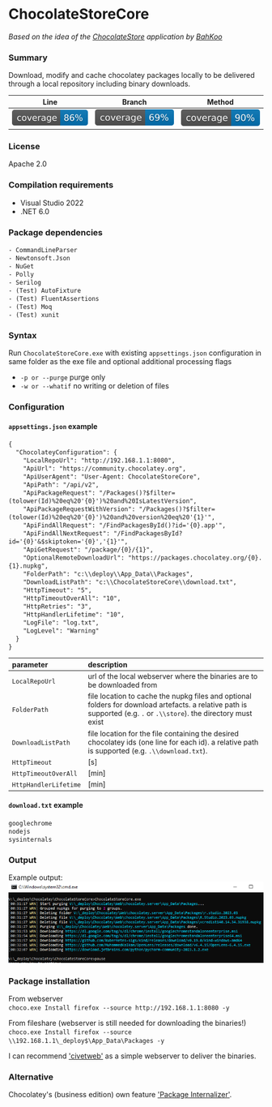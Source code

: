 ChocolateStoreCore
==================

*Based on the idea of the [ChocolateStore](https://github.com/BahKoo/ChocolateStore) application by [BahKoo](https://github.com/BahKoo)*  
  
### Summary
Download, modify and cache chocolatey packages locally to be delivered through a local repository including binary downloads.  

| Line | Branch | Method |  
| --- | --- | --- |
| ![](.coverage/badge_shieldsio_linecoverage_blue.svg) | ![](.coverage/badge_shieldsio_branchcoverage_blue.svg) | ![](.coverage/badge_shieldsio_methodcoverage_blue.svg) |

### License
Apache 2.0

### Compilation requirements
* Visual Studio 2022
* .NET 6.0

### Package dependencies
```
- CommandLineParser
- Newtonsoft.Json
- NuGet
- Polly
- Serilog
- (Test) AutoFixture
- (Test) FluentAssertions
- (Test) Moq
- (Test) xunit
```

### Syntax
Run `ChocolateStoreCore.exe` with existing `appsettings.json` configuration in same folder as the exe file and optional additional processing flags  
* `-p or --purge` purge only  
* `-w or --whatif` no writing or deletion of files  

### Configuration
#### `appsettings.json` example
```
{
  "ChocolateyConfiguration": {
    "LocalRepoUrl": "http://192.168.1.1:8080",
    "ApiUrl": "https://community.chocolatey.org",
    "ApiUserAgent": "User-Agent: ChocolateStoreCore",
    "ApiPath": "/api/v2",
    "ApiPackageRequest": "/Packages()?$filter=(tolower(Id)%20eq%20'{0}')%20and%20IsLatestVersion",
    "ApiPackageRequestWithVersion": "/Packages()?$filter=(tolower(Id)%20eq%20'{0}')%20and%20version%20eq%20'{1}'",
    "ApiFindAllRequest": "/FindPackagesById()?id='{0}.app'",
    "ApiFindAllNextRequest": "/FindPackagesById?id='{0}'&$skiptoken='{0}','{1}'",
    "ApiGetRequest": "/package/{0}/{1}",
    "OptionalRemoteDownloadUrl": "https://packages.chocolatey.org/{0}.{1}.nupkg",
    "FolderPath": "c:\\deploy\\App_Data\\Packages",
    "DownloadListPath": "c:\\ChocolateStoreCore\\download.txt",
    "HttpTimeout": "5",
    "HttpTimeoutOverAll": "10",
    "HttpRetries": "3",
    "HttpHandlerLifetime": "10",
    "LogFile": "log.txt",
    "LogLevel": "Warning"
  }
}
```

| parameter             | description |  
| :---                  | :--- |  
| `LocalRepoUrl`        | url of the local webserver where the binaries are to be downloaded from |  
| `FolderPath`          | file location to cache the nupkg files and optional folders for download artefacts. a relative path is supported (e.g. ```.``` or ```.\\store```). the directory must exist |  
| `DownloadListPath`    | file location for the file containing the desired chocolatey ids (one line for each id). a relative path is supported (e.g. ```.\\download.txt```). |  
| `HttpTimeout`         | [s] |  
| `HttpTimeoutOverAll`  | [min] |  
| `HttpHandlerLifetime` | [min] |  
  
#### `download.txt` example 
```
googlechrome
nodejs
sysinternals
```

### Output
Example output:  
![cmdline output](.github/ChocolateStoreCore.png)

### Package installation  
From webserver  
```choco.exe Install firefox --source http://192.168.1.1:8080 -y```  

From fileshare (webserver is still needed for downloading the binaries!)  
```choco.exe Install firefox --source \\192.168.1.1\_deploy$\App_Data\Packages -y```  

I can recommend ['civetweb'](https://github.com/civetweb/civetweb/releases) as a simple webserver to deliver the binaries.

### Alternative
Chocolatey's (business edition) own feature ['Package Internalizer'](https://chocolatey.org/docs/features-automatically-recompile-packages).
